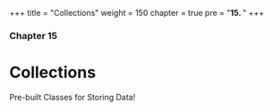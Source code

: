 +++
title = "Collections"
weight = 150
chapter = true
pre = "<b>15. </b>"
+++

### Chapter 15

# Collections

Pre-built Classes for Storing Data!